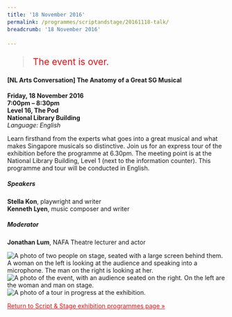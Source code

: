 ```yaml
---
title: '18 November 2016'
permalink: /programmes/scriptandstage/20161118-talk/
breadcrumb: '18 November 2016'

---
```



<blockquote style="color: #E21216; font-size: 150%;">The event is over.</blockquote>

<h4>[NL Arts Conversation] The Anatomy of a Great SG Musical</h4>

__Friday, 18 November 2016__<br>
__7:00pm – 8:30pm__<br>
__Level 16, The Pod__<br>
__National Library Building__<br>
_Language: English_

Learn firsthand from the experts what goes into a great musical and what makes Singapore musicals so distinctive.  Join us for an express tour of the exhibition before the programme at 6.30pm. The meeting point is at the National Library Building, Level 1 (next to the information counter). This programme and tour will be conducted in English.

##### Speakers

__Stella Kon__, playwright and writer<br>
__Kenneth Lyen__, music composer and writer

##### Moderator

__Jonathan Lum__, NAFA Theatre lecturer and actor

<img srcset="/images/event-images/script-and-stage-onsite/ss04_400w.jpg 400w, /images/event-images/script-and-stage-onsite/SS04_1000w.jpg 1000w" sizes="(max-width: 500px) 40vw, 100vw" height="698" width="1000" src="/images/event-images/script-and-stage-onsite/SS04_400w.jpg" alt="A photo of two people on stage, seated with a large screen behind them. A woman on the left is looking at the audience and speaking into a microphone. The man on the right is looking at her.">

<img srcset="/images/event-images/script-and-stage-onsite/ss05_400w.jpg 400w, /images/event-images/script-and-stage-onsite/SS05_1000w.jpg 1000w" sizes="(max-width: 500px) 40vw, 100vw" height="652" width="1000" src="/images/event-images/script-and-stage-onsite/SS05_400w.jpg" alt="A photo of the event, with an audience seated on the right. On the left are the woman and man on stage.">

<img srcset="/images/event-images/script-and-stage-onsite/ss06_400w.jpg 400w, /images/event-images/script-and-stage-onsite/SS06_1000w.jpg 1000w" sizes="(max-width: 500px) 40vw, 100vw" height="706" width="1000" src="/images/event-images/script-and-stage-onsite/SS06_400w.jpg" alt="A photo of a tour in progress at the exhibition.">

<a href="/exhibitions/past-exhibitions/scriptandstage/programmes/" style="color:#E21216;">Return to Script &amp; Stage exhibition programmes page &#187;</a>

